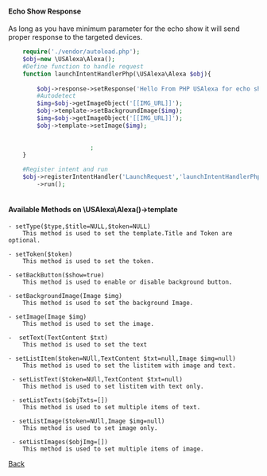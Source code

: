 #### Echo Show Response
As long as you have minimum parameter for the echo show it will send proper response to the targeted devices.



```php
    require('./vendor/autoload.php');
    $obj=new \USAlexa\Alexa();
    #Define function to handle request
    function launchIntentHandlerPhp(\USAlexa\Alexa $obj){
        
        $obj->response->setResponse('Hello From PHP USAlexa for echo show.')
        #Autodetect       
        $img=$obj->getImageObject('[[IMG_URL]]');
        $obj->template->setBackgroundImage($img);
        $img=$obj->getImageObject('[[IMG_URL]]');
        $obj->template->setImage($img);

                               
                       ;
    }
    
    #Register intent and run    
    $obj->registerIntentHandler('LaunchRequest','launchIntentHandlerPhp')
        ->run();
    
```


#### Available Methods on \USAlexa\Alexa()->template

    - setType($type,$title=NULL,$token=NULL) 
        This method is used to set the template.Title and Token are optional.
    
    - setToken($token)
        This method is used to set the token.
    
    - setBackButton($show=true)
        This method is used to enable or disable background button.

    - setBackgroundImage(Image $img)
        This method is used to set the background Image.
        
    - setImage(Image $img)
        This method is used to set the image.
        
    -  setText(TextContent $txt)
        This method is used to set the text     
        
    - setListItem($token=NUll,TextContent $txt=null,Image $img=null)
        This method is used to set the listitem with image and text.
        
     - setListText($token=NUll,TextContent $txt=null)
        This method is used to set listitem with text only.
        
     - setListTexts($objTxts=[])
        This method is used to set multiple items of text.
        
     - setListImage($token=NUll,Image $img=null)
        This method is used to set image only.
        
     - setListImages($objImg=[])  
        This method is used to set multiple items of image.      
        
[Back](https://github.com/udayshi/php-alexa/)                             